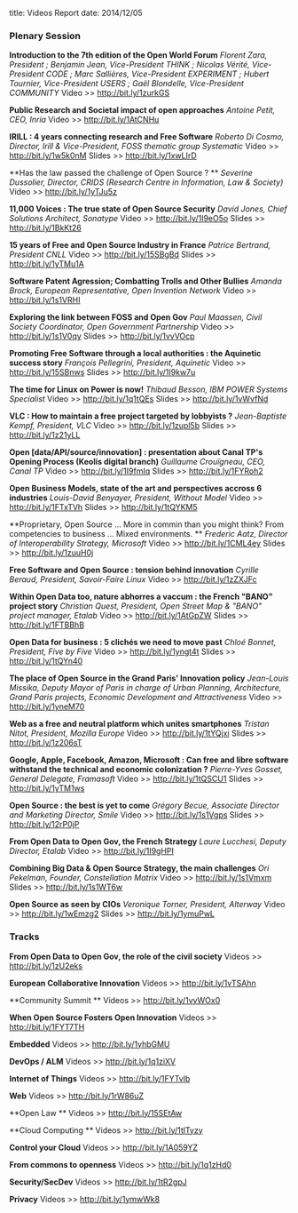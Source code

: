 title: Videos Report
date: 2014/12/05

### Plenary Session

**Introduction to the 7th edition of the Open World Forum**
*Florent Zara, President ; Benjamin Jean, Vice-President THINK ; Nicolas Vérité, Vice-President CODE ; Marc Sallières, Vice-President EXPERIMENT ; Hubert Tournier, Vice-President USERS ; Gaël Blondelle, Vice-President COMMUNITY*
Video >> http://bit.ly/1zurkGS

**Public Research and Societal impact of open approaches**
*Antoine Petit, CEO, Inria*
Video >> http://bit.ly/1AtCNHu

**IRILL : 4 years connecting research and Free Software**
*Roberto Di Cosmo, Director, Irill & Vice-President, FOSS thematic group Systematic*
Video >> http://bit.ly/1w5k0nM
Slides >> http://bit.ly/1xwLIrD

**Has the law passed the challenge of Open Source ? **
*Severine Dussolier, Director, CRIDS (Research Centre in Information, Law & Society)*
Video >> http://bit.ly/1yTJu5z

**11,000 Voices : The true state of Open Source Security**
*David Jones, Chief Solutions Architect, Sonatype*
Video >> http://bit.ly/1I9eO5o
Slides >> http://bit.ly/1BkKt26

**15 years of Free and Open Source Industry in France**
*Patrice Bertrand, President CNLL*
Video >> http://bit.ly/15SBgBd
Slides >> http://bit.ly/1yTMu1A

**Software Patent Agression; Combatting Trolls and Other Bullies**
*Amanda Brock, European Representative, Open Invention Network*
Video >> http://bit.ly/1s1VRHI

**Exploring the link between FOSS and Open Gov**
*Paul Maassen, Civil Society Coordinator, Open Government Partnership*
Video >> http://bit.ly/1s1V0qy
Slides >> http://bit.ly/1vvVOcp

**Promoting Free Software through a local authorities : the Aquinetic success story**
*François Pellegrini, President, Aquinetic*
Video >> http://bit.ly/15SBnws
Slides >> http://bit.ly/1I9kw7u

**The time for Linux on Power is now!**
*Thibaud Besson, IBM POWER Systems Specialist*
Video >> http://bit.ly/1q1tQEs
Slides >> http://bit.ly/1vWvfNd

**VLC : How to maintain a free project targeted by lobbyists ?**
*Jean-Baptiste Kempf, President, VLC*
Video >> http://bit.ly/1zupl5b
Slides >> http://bit.ly/1z21yLL

**Open [data/API/source/innovation] : presentation about Canal TP's Opening Process (Keolis digital branch)**
*Guillaume Crouïgneau, CEO, Canal TP*
Video >> http://bit.ly/1I9fmIq
Slides >> http://bit.ly/1FYRoh2

**Open Business Models, state of the art and perspectives accross 6 industries**
*Louis-David Benyayer, President, Without Model*
Video >> http://bit.ly/1FTxTVh
Slides >> http://bit.ly/1tQYKM5

**Proprietary, Open Source ... More in commin than you might think? From competencies to business ... Mixed environments. **
*Frederic Aatz, Director of Interoperability Strategy, Microsoft*
Video >> http://bit.ly/1CML4ey
Slides >> http://bit.ly/1zuuH0j

**Free Software and Open Source : tension behind innovation**
*Cyrille Beraud, President, Savoir-Faire Linux*
Video >> http://bit.ly/1zZXJFc

**Within Open Data too, nature abhorres a vaccum : the French "BANO" project story**
*Christian Quest, President, Open Street Map & "BANO" project manager, Etalab*
Video >> http://bit.ly/1AtGpZW
Slides >> http://bit.ly/1FTBBhB

**Open Data for business : 5 clichés we need to move past**
*Chloé Bonnet, President, Five by Five*
Video >> http://bit.ly/1yngt4t
Slides >> http://bit.ly/1tQYn40

**The place of Open Source in the Grand Paris' Innovation policy**
*Jean-Louis Missika, Deputy Mayor of Paris in charge of Urban Planning, Architecture, Grand Paris projects, Economic Development and Attractiveness*
Video >> http://bit.ly/1yneM70

**Web as a free and neutral platform which unites smartphones**
*Tristan Nitot, President, Mozilla Europe*
Video >> http://bit.ly/1tYQjxi
Slides >> http://bit.ly/1z206sT

**Google, Apple, Facebook, Amazon, Microsoft : Can free and libre software withstand the technical and economic colonization ?**
*Pierre-Yves Gosset, General Delegate, Framasoft*
Video >> http://bit.ly/1tQSCU1
Slides >> http://bit.ly/1yTM1ws

**Open Source : the best is yet to come**
*Grégory Becue, Associate Director and Marketing Director, Smile*
Video >> http://bit.ly/1s1Vgps
Slides >> http://bit.ly/12rP0jP

**From Open Data to Open Gov, the French Strategy**
*Laure Lucchesi, Deputy Director, Etalab*
Video >> http://bit.ly/1I9gHPI

**Combining Big Data & Open Source Strategy, the main challenges**
*Ori Pekelman, Founder, Constellation Matrix*
Video >> http://bit.ly/1s1Vmxm
Slides >> http://bit.ly/1s1WT6w

**Open Source as seen by CIOs**
*Veronique Torner, President, Alterway*
Video >> http://bit.ly/1wEmzg2
Slides >> http://bit.ly/1ymuPwL


### Tracks

**From Open Data to Open Gov, the role of the civil society**
Videos >> http://bit.ly/1zU2eks

**European Collaborative Innovation**
Videos >> http://bit.ly/1vTSAhn

**Community Summit **
Videos >> http://bit.ly/1vvWOx0

**When Open Source Fosters Open Innovation**
Videos >> http://bit.ly/1FYT7TH

**Embedded**
Videos >> http://bit.ly/1yhbGMU

**DevOps / ALM**
Videos >> http://bit.ly/1q1ziXV

**Internet of Things**
Videos >> http://bit.ly/1FYTvlb

**Web**
Videos >> http://bit.ly/1rW86uZ

**Open Law **
Videos >> http://bit.ly/15SEtAw

**Cloud Computing **
Videos >> http://bit.ly/1tlTyzy

**Control your Cloud**
Videos >> http://bit.ly/1A059YZ

**From commons to openness**
Videos >> http://bit.ly/1q1zHd0

**Security/SecDev**
Videos >> http://bit.ly/1tR2gpJ

**Privacy**
Videos >> http://bit.ly/1ymwWk8
